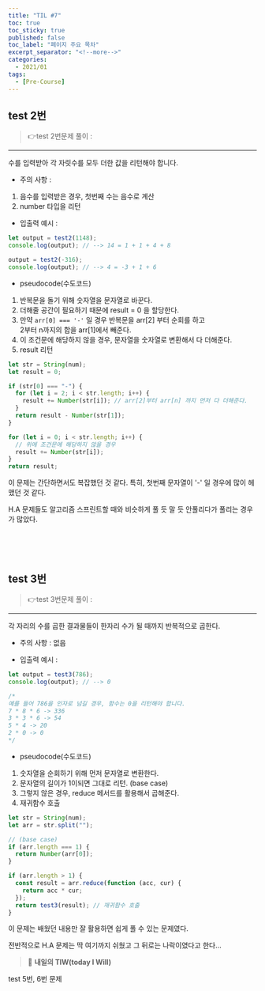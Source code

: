 ```yaml
---
title: "TIL #7"
toc: true
toc_sticky: true
published: false
toc_label: "페이지 주요 목차"
excerpt_separator: "<!--more-->"
categories:
  - 2021/01
tags:
  - [Pre-Course]
---
```


## test 2번

> :point_right:test 2번문제 풀이 :

---

수를 입력받아 각 자릿수를 모두 더한 값을 리턴해야 합니다.

- 주의 사항 :

1. 음수를 입력받은 경우, 첫번째 수는 음수로 계산
2. number 타입을 리턴

- 입출력 예시 :

```javascript
let output = test2(1148);
console.log(output); // --> 14 = 1 + 1 + 4 + 8

output = test2(-316);
console.log(output); // --> 4 = -3 + 1 + 6
```

- pseudocode(수도코드)

1. 반복문을 돌기 위해 숫자열을 문자열로 바꾼다.
2. 더해줄 공간이 필요하기 때문에 result = 0 을 할당한다.
3. 만약 `arr[0] === '-'` 일 경우 반복문을 arr[2] 부터 순회를 하고<br/> 2부터 n까지의 합을 arr[1]에서 빼준다.
4. 이 조건문에 해당하지 않을 경우, 문자열을 숫자열로 변환해서 다 더해준다.
5. result 리턴

```javascript
let str = String(num);
let result = 0;

if (str[0] === "-") {
  for (let i = 2; i < str.length; i++) {
    result += Number(str[i]); // arr[2]부터 arr[n] 까지 먼저 다 더해준다.
  }
  return result - Number(str[1]);
}

for (let i = 0; i < str.length; i++) {
  // 위에 조건문에 해당하지 않을 경우
  result += Number(str[i]);
}
return result;
```

이 문제는 간단하면서도 복잡했던 것 같다. 특히, 첫번째 문자열이 '-' 일 경우에 많이 헤맸던 것 같다.

H.A 문제들도 알고리즘 스프린트할 때와 비슷하게 풀 듯 말 듯 안풀리다가 풀리는 경우가 많았다.

<br/>
<br/>
<br/>

## test 3번

> :point_right:test 3번문제 풀이 :

---

각 자리의 수를 곱한 결과물들이 한자리 수가 될 때까지 반복적으로 곱한다.

- 주의 사항 :
  없음

- 입출력 예시 :

```javascript
let output = test3(786);
console.log(output); // --> 0

/*
예를 들어 786을 인자로 넘길 경우, 함수는 0을 리턴해야 합니다.
7 * 8 * 6 -> 336
3 * 3 * 6 -> 54
5 * 4 -> 20
2 * 0 -> 0
*/
```

- pseudocode(수도코드)

1. 숫자열을 순회하기 위해 먼저 문자열로 변환한다.
2. 문자열의 길이가 1이되면 그대로 리턴. (base case)
3. 그렇지 않은 경우, reduce 메서드를 활용해서 곱해준다.
4. 재귀함수 호출

```javascript
let str = String(num);
let arr = str.split("");

// (base case)
if (arr.length === 1) {
  return Number(arr[0]);
}

if (arr.length > 1) {
  const result = arr.reduce(function (acc, cur) {
    return acc * cur;
  });
  return test3(result); // 재귀함수 호출
}
```

이 문제는 배웠던 내용만 잘 활용하면 쉽게 풀 수 있는 문제였다.

전반적으로 H.A 문제는 딱 여기까지 쉬웠고 그 뒤로는 나락이였다고 한다...

> :punch: **내일의 TIW(today I Will)**

test 5번, 6번 문제
